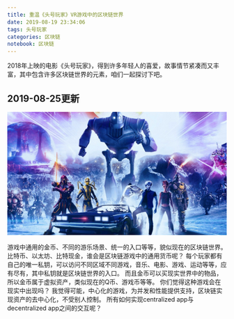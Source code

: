 ```yaml
---
title: 重温《头号玩家》VR游戏中的区块链世界
date: 2019-08-19 23:34:06
tags: 头号玩家
categories: 区块链
notebook: 区块链
---
```


2018年上映的电影《头号玩家》，得到许多年轻人的喜爱，故事情节紧凑而又丰富，其中包含许多区块链世界的元素，咱们一起探讨下吧。

2019-08-25更新
---
![ready-player-one](重温《头号玩家》VR游戏中的区块链世界/ready-player-one.jpg)
<!-- more -->
游戏中通用的金币、不同的游乐场景、统一的入口等等，貌似现在的区块链世界。
比特币、以太坊、比特现金，谁会是区块链游戏中的通用货币呢？
每个玩家都有自己的唯一私钥，可以访问不同区域不同游戏，音乐、电影、游戏、运动等等，应有尽有，其中私钥就是区块链世界的入口。
而且金币可以买现实世界中的物品，所以金币属于虚拟资产，类似现在的Q币、游戏币等等。
你们觉得这种游戏会在现实中出现吗？
我觉得可能，中心化的游戏，为并发和性能提供支持，区块链实现资产的去中心化，不受别人控制。
所有如何实现centralized app与decentralized app之间的交互呢？

